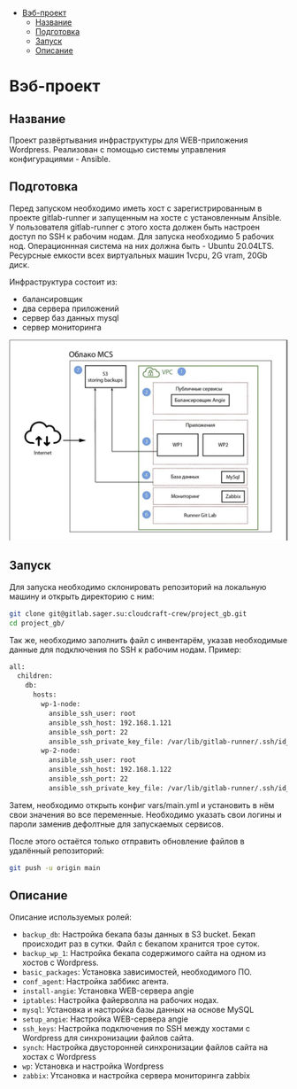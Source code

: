 - [Вэб-проект](#Вэб-проект)
  * [Название](#Название)
  * [Подготовка](#Подготовка)
  * [Запуск](#Запуск)
  * [Описание](#Описание)


# Вэб-проект

## Название

Проект развёртывания инфраструктуры для WEB-приложения Wordpress. Реализован с помощью системы управления конфигурациями - Ansible.

## Подготовка

Перед запуском необходимо иметь хост с зарегистрированным в проекте gitlab-runner и запущенным на хосте с установленным Ansible.
У пользователя gitlab-runner с этого хоста должен быть настроен доступ по SSH к рабочим нодам. Для запуска необходимо 5 рабочих нод.
Операционнная система на них должна быть - Ubuntu 20.04LTS.
Ресурсные емкости всех виртуальных машин 1vcpu, 2G vram, 20Gb диск.

Инфраструктура состоит из:

- балансировщик
- два сервера приложений
- сервер баз данных mysql
- сервер мониторинга

![alt text](scheme.jpg) 

## Запуск

Для запуска необходимо склонировать репозиторий на локальную машину и открыть директорию с ним: 
```bash
git clone git@gitlab.sager.su:cloudcraft-crew/project_gb.git
cd project_gb/
```

Так же, необходимо заполнить файл с инвентарём, указав необходимые данные для подключения по SSH к рабочим нодам.
Пример:
```bash
all:
  children:
    db:
      hosts:
        wp-1-node:
          ansible_ssh_user: root
          ansible_ssh_host: 192.168.1.121
          ansible_ssh_port: 22
          ansible_ssh_private_key_file: /var/lib/gitlab-runner/.ssh/id_rsa
        wp-2-node:
          ansible_ssh_user: root
          ansible_ssh_host: 192.168.1.122
          ansible_ssh_port: 22
          ansible_ssh_private_key_file: /var/lib/gitlab-runner/.ssh/id_rsa
```

Затем, необходимо открыть конфиг vars/main.yml и установить в нём свои значения во все переменные. Необходимо указать свои логины и пароли заменив дефолтные для запускаемых сервисов.

После этого остаётся только отправить обновление файлов в удалённый репозиторий:
```bash
git push -u origin main
```

## Описание

Описание используемых ролей:

-   ```backup_db```: Настройка бекапа базы данных в S3 bucket. Бекап происходит раз в сутки. Файл с бекапом хранится трое суток.
-   ```backup_wp_1```: Настройка бекапа содержимого сайта на одном из хостов с Wordpress.
-   ```basic_packages```: Установка зависимостей, необходимого ПО.
-   ```conf_agent```: Настройка заббикс агента.
-   ```install-angie```: Установка WEB-сервера angie
-   ```iptables```: Настройка файерволла на рабочих нодах.
-   ```mysql```: Установка и настройка базы данных на основе MySQL
-   ```setup_angie```: Настройка WEB-сервера angie
-   ```ssh_keys```: Настройка подключения по SSH между хостами с Wordpress для синхронизации файлов сайта.
-   ```synch```: Настройка двусторонней синхронизации файлов сайта на хостах с Wordpress
-   ```wp```: Установка и настройка Wordpress
-   ```zabbix```: Утсановка и настройка сервера мониторинга zabbix
